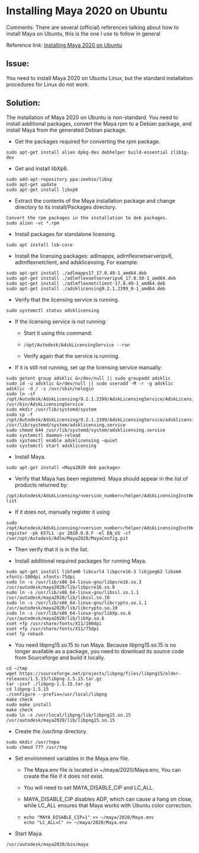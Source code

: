 

# Installing Maya 2020 on Ubuntu


Comments: There are several (official) references talking about how to install Maya on Ubuntu, this is the one I use to follow in general

Reference link: [Installing Maya 2020 on Ubuntu](https://knowledge.autodesk.com/support/maya/learn-explore/caas/simplecontent/content/installing-maya-2020-ubuntu.html)

## Issue:

You need to install Maya 2020 on Ubuntu Linux, but the standard installation procedures for Linux do not work.

## Solution:

The installation of Maya 2020 on Ubuntu is non-standard. You need to install additional packages, convert the Maya rpm to a Debian package, and install Maya from the generated Debian package.

	
- Get the packages required for converting the rpm package. 	
```
sudo apt-get install alien dpkg-dev debhelper build-essential zlib1g-dev
```

- Get and install libXp6. 	
```
sudo add-apt-repository ppa:zeehio/libxp
sudo apt-get update
sudo apt-get install libxp6
```

- Extract the contents of the Maya installation package and change directory to its install/Packages directory.
```
Convert the rpm packages in the installation to deb packages. 	
sudo alien -vc *.rpm
```
	
- Install packages for standalone licensing. 	
```
sudo apt install lsb-core
```

- Install the licensing packages: adlmapps, adlmflexnetserveripv6, adlmflexnetclient, and adsklicensing. For example: 	
```
sudo apt-get install ./adlmapps17_17.0.49-1_amd64.deb
sudo apt-get install ./adlmflexnetserveripv6_17.0.50-1_amd64.deb
sudo apt-get install ./adlmflexnetclient-17.0.49-1_amd64.deb
sudo apt-get install ./adsklicensing9.2.1.2399_0-1_amd64.deb
```

- Verify that the licensing service is running. 	
```
sudo systemctl status adsklicensing
```

- If the licensing service is not running:
  - Start it using this command: 
  - 
        /opt/Autodesk/AdskLicensingService --run
  - Verify again that the service is running.
		
- If it is still not running, set up the licensing service manually:
```
sudo getent group adsklic &>/dev/null || sudo groupadd adsklic
sudo id -u adsklic &>/dev/null || sudo useradd -M -r -g adsklic adsklic -d / -s /usr/sbin/nologin  
sudo ln -sf /opt/Autodesk/AdskLicensing/9.2.1.2399/AdskLicensingService/AdskLicensingService /usr/bin/AdskLicensingService
sudo mkdir /usr/lib/systemd/system
sudo cp -f /opt/Autodesk/AdskLicensing/9.2.1.2399/AdskLicensingService/adsklicensing.el7.service /usr/lib/systemd/system/adsklicensing.service
sudo chmod 644 /usr/lib/systemd/system/adsklicensing.service
sudo systemctl daemon-reload
sudo systemctl enable adsklicensing –quiet
sudo systemctl start adsklicensing
```		

- Install Maya. 	
```
sudo apt-get install <Maya2020 deb package>
```

- Verify that Maya has been registered. Maya should appear in the list of products returned by: 	
```
/opt/Autodesk/AdskLicensing/<version_number>/helper/AdskLicensingInstHelper list
```
- If it does not, manually register it using 	
```
sudo /opt/Autodesk/AdskLicensing/<version_number>/helper/AdskLicensingInstHelper register -pk 657L1 -pv 2020.0.0.F -el EN_US -cf /var/opt/Autodesk/Adlm/Maya2020/MayaConfig.pit
```
- Then verify that it is in the list.
	
- Install additional required packages for running Maya. 	
```
sudo apt-get install libfam0 libcurl4 libpcre16-3 libjpeg62 libxm4 xfonts-100dpi xfonts-75dpi
sudo ln -s /usr/lib/x86_64-linux-gnu/libpcre16.so.3 /usr/autodesk/maya2020/lib/libpcre16.so.0
sudo ln -s /usr/lib/x86_64-linux-gnu/libssl.so.1.1 /usr/autodesk/maya2020/lib/libssl.so.10
sudo ln -s /usr/lib/x86_64-linux-gnu/libcrypto.so.1.1 /usr/autodesk/maya2020/lib/libcrypto.so.10
sudo ln -s /usr/lib/x86_64-linux-gnu/libXp.so.6 /usr/autodesk/maya2020/lib/libXp.so.6
xset +fp /usr/share/fonts/X11/100dpi
xset +fp /usr/share/fonts/X11/75dpi
xset fp rehash
```

- You need libpng15.so.15 to run Maya. Because libpng15.so.15 is no longer available as a package, you need to download its source code from Sourceforge and build it locally. 	
```
cd ~/tmp
wget https://sourceforge.net/projects/libpng/files/libpng15/older-releases/1.5.15/libpng-1.5.15.tar.gz
tar -zxvf ./libpng-1.5.15.tar.gz
cd libpng-1.5.15
./configure --prefix=/usr/local/libpng
make check
sudo make install
make check
sudo ln -s /usr/local/libpng/lib/libpng15.so.15 /usr/autodesk/maya2020/lib/libpng15.so.15
```

- Create the /usr/tmp directory. 	
```
sudo mkdir /usr/tmpa
sudo chmod 777 /usr/tmp
```
	
- Set environment variables in the Maya.env file.
	
    - The Maya.env file is located in ~/maya/2020/Maya.env, You can create the file if it does not exist.
	
	- You will need to set MAYA_DISABLE_CIP and LC_ALL.
	
	- MAYA_DISABLE_CIP disables ADP, which can cause a hang on close, while LC_ALL ensures that Maya works with Ubuntu color correction. 
    -	
        ```
        echo "MAYA_DISABLE_CIP=1" >> ~/maya/2020/Maya.env
        echo "LC_ALL=C" >> ~/maya/2020/Maya.env
        ```
        
	
- Start Maya. 	
```
/usr/autodesk/maya2020/bin/maya
```
